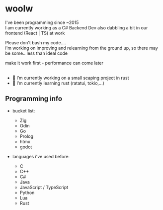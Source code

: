 # woolw
I've been programming since ~2015  
I am currently working as a C# Backend Dev also dabbling a bit in our frontend (React | TS) at work  

Please don't bash my code....   
i'm working on improving and relearning from the ground up, so there may be some.. less than ideal code
  
make it work first - performance can come later  
</br>
  
- 🔭 I’m currently working on a small scaping project in rust
- 🌱 I’m currently learning rust (ratatui, tokio,...)

## Programming info
- bucket list:
  - Zig
  - Odin
  - Go
  - Prolog
  - htmx
  - godot

- languages i've used before:
  - C
  - C++
  - C#
  - Java
  - JavaScript / TypeScript
  - Python
  - Lua
  - Rust
